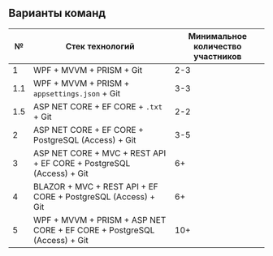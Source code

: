 ## Варианты команд

| №   | Стек технологий                                                         | Минимальное количество участников |
| --- | ----------------------------------------------------------------------- | --------------------------------- |
| 1   | WPF + MVVM + PRISM + Git                                                | 2-3                               |
| 1.1 | WPF + MVVM + PRISM + `appsettings.json` + Git                           | 3-3                               |
| 1.5 | ASP NET CORE + EF CORE + `.txt` + Git                                   | 2-2                               |
| 2   | ASP NET CORE + EF CORE + PostgreSQL (Access) + Git                      | 3-5                               |
| 3   | ASP NET CORE + MVC + REST API + EF CORE + PostgreSQL (Access) + Git     | 6+                                |
| 4   | BLAZOR + MVC + REST API + EF CORE + PostgreSQL (Access) + Git           | 6+                                |
| 5   | WPF + MVVM + PRISM + ASP NET CORE + EF CORE + PostgreSQL (Access) + Git | 10+                               |
